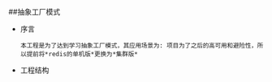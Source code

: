 ##抽象工厂模式


+ 序言

    ``本工程是为了达到学习抽象工厂模式，其应用场景为: 项目为了之后的高可用和避险性，所以提前将*redis的单机版*更换为*集群版*`` 
    
    
    
    
+ 工程结构
    